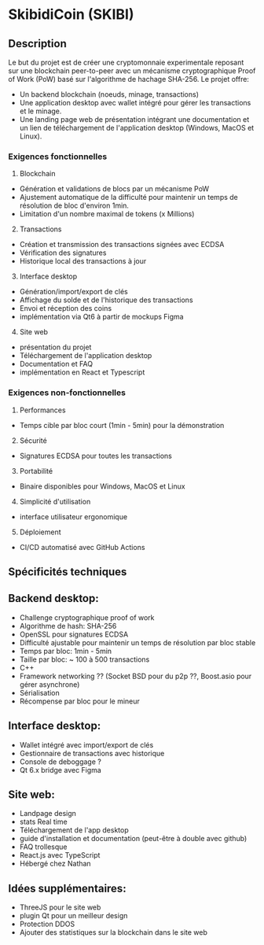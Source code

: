 # SkibidiCoin (SKIBI)

## Description
Le but du projet est de créer une cryptomonnaie experimentale reposant sur une blockchain peer-to-peer avec un mécanisme cryptographique Proof of Work (PoW) basé sur l'algorithme de hachage SHA-256. Le projet offre:
- Un backend blockchain (noeuds, minage, transactions)
- Une application desktop avec wallet intégré pour gérer les transactions et le minage.
- Une landing page web de présentation intégrant une documentation et un lien de téléchargement de l'application desktop (Windows, MacOS et Linux).

### Exigences fonctionnelles
1. Blockchain
- Génération et validations de blocs par un mécanisme PoW
- Ajustement automatique de la difficulté pour maintenir un temps de résolution de bloc d'environ 1min.
- Limitation d'un nombre maximal de tokens (x Millions)

2. Transactions
- Création et transmission des transactions signées avec ECDSA
- Vérification des signatures
- Historique local des transactions à jour 

3. Interface desktop
- Génération/import/export de clés
- Affichage du solde et de l'historique des transactions
- Envoi et réception des coins
- implémentation via Qt6 à partir de mockups Figma

4. Site web
- présentation du projet
- Téléchargement de l'application desktop
- Documentation et FAQ
- implémentation en React et Typescript

### Exigences non-fonctionnelles
1. Performances
- Temps cible par bloc court (1min - 5min) pour la démonstration

2. Sécurité
- Signatures ECDSA pour toutes les transactions

3. Portabilité
- Binaire disponibles pour Windows, MacOS et Linux

4. Simplicité d'utilisation
- interface utilisateur ergonomique

5. Déploiement
- CI/CD automatisé avec GitHub Actions

## Spécificités techniques
## Backend desktop:
- Challenge cryptographique proof of work
- Algorithme de hash: SHA-256
- OpenSSL pour signatures ECDSA
- Difficulté ajustable pour maintenir un temps de résolution par bloc stable
- Temps par bloc: 1min - 5min
- Taille par bloc: ~ 100 à 500 transactions
- C++
- Framework networking ?? (Socket BSD pour du p2p ??, Boost.asio pour gérer asynchrone)
- Sérialisation
- Récompense par bloc pour le mineur

## Interface desktop:
- Wallet intégré avec import/export de clés
- Gestionnaire de transactions avec historique
- Console de deboggage ?
- Qt 6.x bridge avec Figma

## Site web:
- Landpage design
- stats Real time
- Téléchargement de l'app desktop
- guide d'installation et documentation (peut-être à double avec github)
- FAQ trollesque
- React.js avec TypeScript
- Hébergé chez Nathan

## Idées supplémentaires:
- ThreeJS pour le site web
- plugin Qt pour un meilleur design
- Protection DDOS
- Ajouter des statistiques sur la blockchain dans le site web


